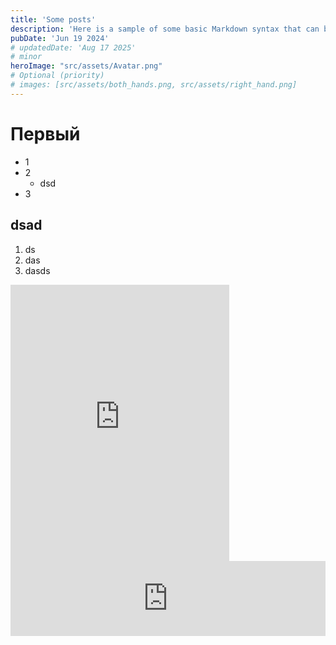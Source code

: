 ```yaml
---
title: 'Some posts'
description: 'Here is a sample of some basic Markdown syntax that can be used when writing Markdown content in Astro.'
pubDate: 'Jun 19 2024'
# updatedDate: 'Aug 17 2025'
# minor
heroImage: "src/assets/Avatar.png"
# Optional (priority)
# images: [src/assets/both_hands.png, src/assets/right_hand.png]
---
```


# Первый
- 1
- 2
  - dsd
- 3

## dsad
1. ds
2. das
3. dasds

<div class="flex justify-center">
<!-- Добавил элемент выше, чтобы штука ниже была по центру -->
    <iframe style="border: 0; width: 350px; height: 442px;" src="https://bandcamp.com/EmbeddedPlayer/track=350827983/size=large/bgcol=333333/linkcol=e32c14/tracklist=false/transparent=true/" seamless><a href="https://thatromus.bandcamp.com/track/epsilon">Epsilon by ThatRomus</a></iframe>
</div>


<iframe style="border: 0; width: 100%; height: 120px;" src="https://bandcamp.com/EmbeddedPlayer/track=350827983/size=large/bgcol=333333/linkcol=e32c14/tracklist=false/artwork=small/transparent=true/" seamless><a href="https://thatromus.bandcamp.com/track/epsilon">Epsilon by ThatRomus</a></iframe>
